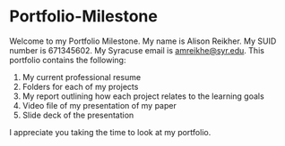 # Portfolio-Milestone

Welcome to my Portfolio Milestone. My name is Alison Reikher. My SUID number is 671345602. My Syracuse email is amreikhe@syr.edu. 
This portfolio contains the following:
1. My current professional resume
2. Folders for each of my projects
3. My report outlining how each project relates to the learning goals
4. Video file of my presentation of my paper
5. Slide deck of the presentation

I appreciate you taking the time to look at my portfolio.

